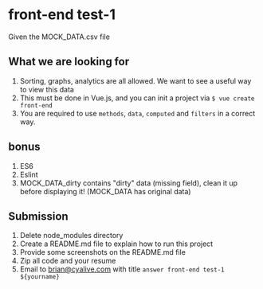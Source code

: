 # front-end test-1

Given the MOCK_DATA.csv file

## What we are looking for

1. Sorting, graphs, analytics are all allowed. We want to see a useful way to view this data
1. This must be done in Vue.js, and you can init a project via `$ vue create front-end`
1. You are required to use `methods`, `data`, `computed` and `filters` in a correct way.

## bonus

1. ES6
1. Eslint
1. MOCK_DATA_dirty contains "dirty" data (missing field), clean it up before displaying it! (MOCK_DATA has original data)

## Submission

1. Delete node_modules directory
1. Create a README.md file to explain how to run this project
1. Provide some screenshots on the README.md file
1. Zip all code and your resume
1. Email to brian@cyalive.com with title `answer front-end test-1 ${yourname}`
